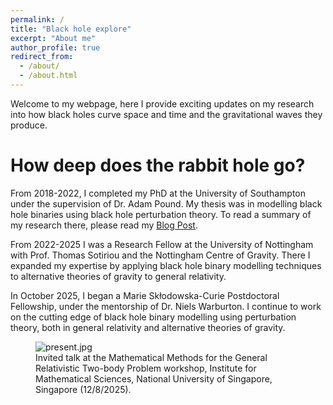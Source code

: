 ```yaml
---
permalink: /
title: "Black hole explore"
excerpt: "About me"
author_profile: true
redirect_from: 
  - /about/
  - /about.html
---
```


Welcome to my webpage, here I provide exciting updates on my research into how black holes curve space and time and the gravitational waves they produce. 

How deep does the rabbit hole go?
======
From 2018-2022, I completed my PhD at the University of Southampton under the supervision of Dr. Adam Pound. My thesis was in modelling black hole binaries using black hole perturbation theory. To read a summary of my research there, please read my [Blog Post](https://drandrewspiers.github.io//posts/2012/08/blog-post-2/). 

From 2022-2025 I was a Research Fellow at the University of Nottingham with Prof. Thomas Sotiriou and the Nottingham Centre of Gravity. There I expanded my expertise by applying black hole binary modelling techniques to alternative theories of gravity to general relativity.

In October 2025, I began a Marie Skłodowska-Curie Postdoctoral Fellowship, under the mentorship of Dr. Niels Warburton. I continue to work on the cutting edge of black hole binary modelling using perturbation theory, both in general relativity and alternative theories of gravity.

<figure>
  <img src="{{ '/images/present.jpg' | relative_url }}" alt="present.jpg">
  <figcaption>Invited talk at the Mathematical Methods for the General Relativistic Two-body Problem workshop, Institute for Mathematical Sciences, National University of Singapore, Singapore (12/8/2025).</figcaption>
</figure>






